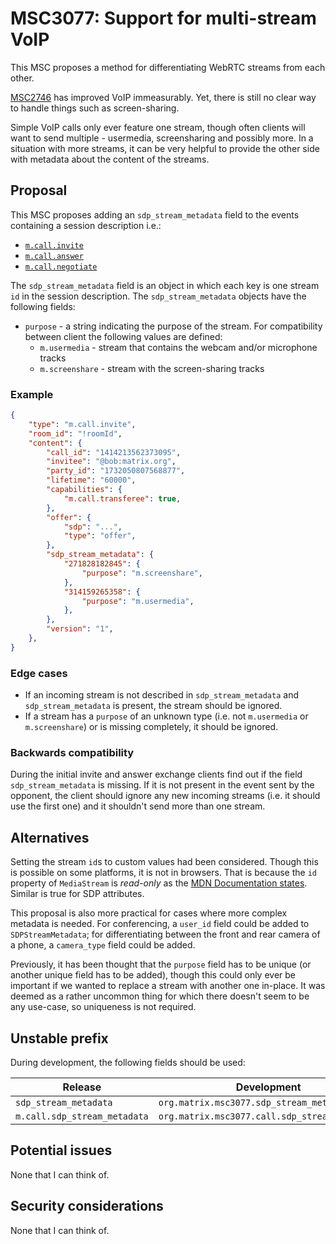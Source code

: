 # MSC3077: Support for multi-stream VoIP

This MSC proposes a method for differentiating WebRTC streams from each other.

[MSC2746](https://github.com/matrix-org/matrix-doc/pull/2746) has improved VoIP
immeasurably. Yet, there is still no clear way to handle things such as
screen-sharing.

Simple VoIP calls only ever feature one stream, though often clients will want
to send multiple - usermedia, screensharing and possibly more. In a situation
with more streams, it can be very helpful to provide the other side with
metadata about the content of the streams.

## Proposal

This MSC proposes adding an `sdp_stream_metadata` field to the events containing
a session description i.e.:

+ [`m.call.invite`](https://spec.matrix.org/v1.7/client-server-api/#mcallinvite)
+ [`m.call.answer`](https://spec.matrix.org/v1.7/client-server-api/#mcallanswer)
+ [`m.call.negotiate`](https://spec.matrix.org/v1.7/client-server-api/#mcallnegotiate)

The `sdp_stream_metadata` field is an object in which each key is one stream
`id` in the session description. The `sdp_stream_metadata` objects have the
following fields:

+ `purpose` - a string indicating the purpose of the stream. For compatibility
  between client the following values are defined:
  + `m.usermedia` - stream that contains the webcam and/or microphone tracks
  + `m.screenshare` - stream with the screen-sharing tracks

### Example

```JSON
{
    "type": "m.call.invite",
    "room_id": "!roomId",
    "content": {
        "call_id": "1414213562373095",
        "invitee": "@bob:matrix.org",
        "party_id": "1732050807568877",
        "lifetime": "60000",
        "capabilities": {
            "m.call.transferee": true,
        },
        "offer": {
            "sdp": "...",
            "type": "offer",
        },
        "sdp_stream_metadata": {
            "271828182845": {
                "purpose": "m.screenshare",
            },
            "314159265358": {
                "purpose": "m.usermedia",
            },
        },
        "version": "1",
    },
}
```

### Edge cases

+ If an incoming stream is not described in `sdp_stream_metadata` and
  `sdp_stream_metadata` is present, the stream should be ignored.
+ If a stream has a `purpose` of an unknown type (i.e. not `m.usermedia` or
  `m.screenshare`) or is missing completely, it should be ignored.

### Backwards compatibility

During the initial invite and answer exchange clients find out if the field
`sdp_stream_metadata` is missing. If it is not present in the event sent by the
opponent, the client should ignore any new incoming streams (i.e. it should use
the first one) and it shouldn't send more than one stream.

## Alternatives

Setting the stream `id`s to custom values had been considered. Though this is
possible on some platforms, it is not in browsers. That is because the `id`
property of `MediaStream` is _read-only_ as the [MDN Documentation
states](https://developer.mozilla.org/en-US/docs/Web/API/MediaStream/id).
Similar is true for SDP attributes.

This proposal is also more practical for cases where more complex metadata is
needed. For conferencing, a `user_id` field could be added to
`SDPStreamMetadata`; for differentiating between the front and rear camera of a
phone, a `camera_type` field could be added.

Previously, it has been thought that the `purpose` field has to be unique (or
another unique field has to be added), though this could only ever be important
if we wanted to replace a stream with another one in-place. It was deemed as a
rather uncommon thing for which there doesn't seem to be any use-case, so
uniqueness is not required.

## Unstable prefix

During development, the following fields should be used:

|Release                     |Development                                    |
|----------------------------|-----------------------------------------------|
|`sdp_stream_metadata`       |`org.matrix.msc3077.sdp_stream_metadata`       |
|`m.call.sdp_stream_metadata`|`org.matrix.msc3077.call.sdp_stream_metadata`  |

## Potential issues

None that I can think of.

## Security considerations

None that I can think of.
